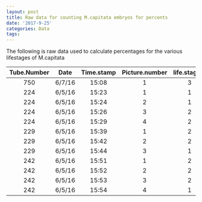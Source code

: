 ```yaml
---
layout: post
title: Raw data for counting M.capitata embryos for percents
date: '2017-9-25'
categories: Data
tags: 
---
```

The following is raw data used to calculate percentages for the various lifestages of M.capitata 


| Tube.Number   | Date          | Time.stamp  | Picture.number | life.stage.1  | life.stage.2  | life.stage.4 | life.stage.8 | life.stage.8+ |
| :-----------: |:-------------:| :---------: | :-----------:  | :-----------: | :-----------: |:-----------: | :-----------:| :-----------: |
| 750           |     6/7/16    |    15:08    |        1       |       3       |       4       |      1       |       0      |        0      |
| 224           |     6/5/16    |    15:23    |		   1       |       1       |       1       |      1       |      1       |       0       |
| 224           |     6/5/16    |    15:24    |        2       |       1       |       1       |      3       |      1       |       0       |
| 224           |     6/5/16    |    15:26    |        3       |       2       |       1       |      2       |      0       |       0       |
| 224           |     6/5/16    |    15:29    |        4       |       2       |       0       |      0       |      0       |       4       |
| 229           |     6/5/16    |    15:39    |        1       |       2       |       2       |      3       |      1       |       0       |
| 229           |     6/5/16    |    15:42    |        2       |       2       |       0       |      4       |      2       |       1       |
| 229           |     6/5/16    |    15:44    |        3       |       1       |       1       |      0       |      1       |       0       |
| 242           |     6/5/16    |    15:51    |        1       |       2       |       2       |      2       |      0       |       0       |
| 242           |     6/5/16    |    15:52    |        2       |       2       |       5       |      2       |      0       |       0       |
| 242           |     6/5/16    |    15:53    |        3       |       2       |       2       |      0       |      0       |       0       |
| 242           |     6/5/16    |    15:54    |        4       |       1       |       1       |      0       |      0       |       0       |
